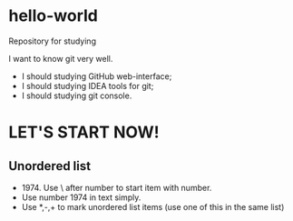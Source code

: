 # hello-world
Repository for studying

I want to know git very well.
- I should studying GitHub web-interface;
- I should studying IDEA tools for git;
- I should studying git console.

# LET'S START NOW!

## Unordered list
- 1974\. Use \ after number to start item with number.
- Use number 1974 in text simply.
- Use *,-,+ to mark unordered list items (use one of this in the same list)

